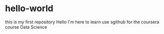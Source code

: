 # hello-world
this is my first repository
Hello I'm here to learn use sgithub for the coursera course Data Science
